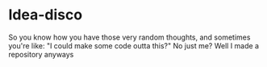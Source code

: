 # Idea-disco
So you know how you have those very random thoughts, and sometimes you're like: "I could make some code outta this?" No just me? Well I made a repository anyways
